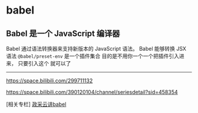 # babel
## Babel 是一个 JavaScript 编译器
Babel 通过语法转换器来支持新版本的 JavaScript 语法。
Babel 能够转换 JSX 语法
`@babel/preset-env`  是一个插件集合 目的是不用你一个一个把插件引入进来， 只要引入这个 就可以了


---
https://space.bilibili.com/299711132

https://space.bilibili.com/390120104/channel/seriesdetail?sid=458354

[相关专栏]
[政采云讲babel](https://juejin.cn/post/6844904079118827533)



